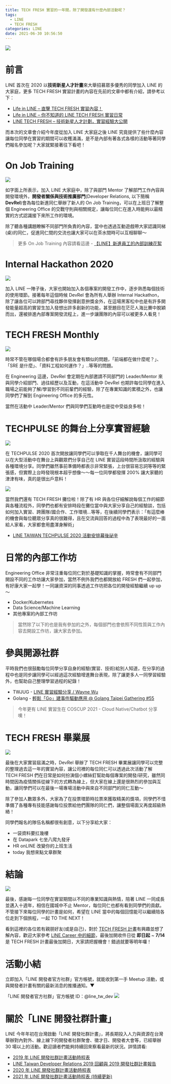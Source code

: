 ```yaml
---
title: TECH FRESH 實習的一年間，除了開發還有什麼內部活動呢？
tags:
  - LINE
  - TECH FRESH
categories: LINE
date: 2021-06-30 10:56:50
---
```



<style>
  section.compact {
    font-size: 150%  
  }
  img[alt~="center"] {
    display: block;
    margin: 0 auto;
  }
</style>

![](https://nijialin.com/images/2021/fresh-gradute/3.png)

# 前言

LINE 首次在 2020 以**技術新星人才計畫**來大舉招募眾多優秀的同學加入 LINE 的大家庭，更多 TECH FRESH 實習計畫的內容在先前的文章中都有介紹，請參考以下：

- [Life in LINE – 直擊 TECH FRESH 實習內容！](https://engineering.linecorp.com/zh-hant/blog/life-in-line-tech-fresh-sharing/)
- [Life in LINE – 你不知道的 LINE TECH FRESH 實習日常](https://engineering.linecorp.com/zh-hant/blog/line-tech-fresh-2021/)
- [LINE TECH FRESH – 技術新星人才計劃，實習經驗大公開](https://engineering.linecorp.com/zh-hant/blog/tech-fresh-2020/)

而本次的文章會介紹今年度從加入 LINE 大家庭之後 LINE 究竟提供了些什麼內容讓每位同學在實習的期間可以收穫滿滿，是不是內部有著各式各樣的活動等著同學們報名參加呢？大家就緊接著往下看吧！

<!-- more -->

# On Job Training

![](https://nijialin.com/images/2021/fresh-gradute/2.jpeg)

如字面上所表示，加入 LINE 大家庭中，除了與部門 Mentor 了解部門工作內容與開發環境外，**開發者關係與技術推廣部門**(Developer Relations, 以下簡稱 **DevRel**)會為每位新進同仁舉辦了新人的 On Job Training，可以在上班日了解整個 Engineering Office 的交戰守則與相關規定，讓每位同仁在進入時能夠以最精實的方式認識接下來所工作的環境。

除了聽各種講題瞭解不同部門所負責的內容，當中也透過互動遊戲帶大家認識同梯(桌)的同仁，促進同仁間的交流也讓大家可以在茶水間時可以互相聊聊～

> 更多 On Job Training 內容請看這邊 - [【LINE】新進員工的內部訓練花絮](https://engineering.linecorp.com/zh-hant/blog/2020-new-employee-traning/)

# Internal Hackathon 2020

![](https://nijialin.com/images/2021/fresh-gradute/5.png)

加入 LINE 一陣子後，大家也開始加入各個專案的開發工作中，逐步熟悉每個技術的使用環節。接著每年這個時候 DevRel 會為所有人舉辦 Internal Hackathon，除了讓各位可以跨部門尋找夥伴發揮創意拚獎金外，在這場黑客松中也是有許多開發能量超高的實習生加入發想出許多創新的功能，甚至題目在茫茫人海比賽中脫穎而出，還被排進內部專案開發流程上，進一步讓團隊的內容可以被更多人看見！

# TECH FRESH Monthly

![](https://nijialin.com/images/2021/fresh-gradute/4.png)

時常不管在哪個場合都會有許多朋友會有類似的問題，「前端都在做什麼呢？」、「SRE 是什麼」、「資料工程如何運作？」..等等的問題。

在 Engineering 這邊，DevRel 會定期在內部邀請不同部門的 Leader/Mentor 來與同學介紹部門、過往經歷以及互動，在這活動中 DevRel 也期許每位同學在進入職場之前能夠了解/學習到不同前輩們的經驗，除了在專業知識的累積之外，也讓同學們了解到 Engineering Office 的多元性。

當然在活動中 Leader/Mentor 們與同學們互動時也是從中受益良多啦！

# TECHPULSE 的舞台上分享實習經驗

![](https://nijialin.com/images/2021/fresh-gradute/7.png)

在 TECHPULSE 2020 首次開放讓同學們可以爭取在千人舞台的機會，讓同學可以在大型活動中在舞台上與觀眾們分享自己在 LINE 實習這段時間所汲取的經驗與各種環境分享。同學們雖然事前準備時都表示非常緊張，上台很容易忘詞等等的緊張感，但實際上台時發現根本超乎想像～～每一位同學都發揮 200% 讓大家聽的津津有味，真的是很出戶意料！

![](https://nijialin.com/images/2021/fresh-gradute/6.jpeg)

當然我們還有 TECH FRESH 攤位啦！除了有 HR 與各位仔細解說每個工作的細節與各種流程外，同學們也都有安排時段在攤位當中與大家分享自己的經驗談，包括如何加入實習、跨團隊/國合作、工作環境...等等，在後續同學們表示：「有這麼棒的機會與每位聽眾分享真的很難得，且在交流與回答的過程中為了表現最好的一面給人家看，大家都會用盡渾身解術」

- [LINE TAIWAN TECHPULSE 2020 活動安排幕後祕辛](https://engineering.linecorp.com/zh-hant/blog/line-taiwan-techpulse-2020-event/)

# 日常的內部工作坊

Engineering Office 非常注重每位同仁對於基礎知識的掌握，時常會有不同部門開設不同的工作坊讓大家參加，當然不例外我們也都開放給 FRESH 們一起參加，有好康大家一起學！一同讓資深的同事透過工作坊把各位的開發經驗繼續 up up ～

- Docker/Kubernetes
- Data Science/Machine Learning
- 其他專案的內部工作坊

> 當然除了以下的也是我有參加的之外，每個部門也會依照不同性質與工作內容去開設工作坊，讓大家去參加。

# 參與開源社群

平時我們也很鼓勵每位同學分享自身的經驗(實習、技術)給別人知道，在分享的過程中也是同步讓同學可以經過這次經驗增進舞台表現，除了讓更多人一同學習經驗外，也幫助自己整理學習過程的紀錄！

- TWJUG - [LINE 實習經驗分享 / Wayne Wu](https://engineering.linecorp.com/zh-hant/blog/2020-10-21-twjug/#line-%E5%AF%A6%E7%BF%92%E7%B6%93%E9%A9%97%E5%88%86%E4%BA%AB--wayne-wu)
- Golang - [輕鬆「Go」建事件驅動應用 @ Golang Taipei Gathering #55](https://engineering.linecorp.com/zh-hant/blog/20210226-golang-event-driven/)

> 今年更有 LINE 實習生在 COSCUP 2021 - Cloud Native/Chatbot 分享噢！

# TECH FRESH 畢業展

![](https://nijialin.com/images/2021/fresh-gradute/1.JPG)

最後在大家實習屆滿之時，DevRel 舉辦了 TECH FRESH 畢業展讓同學可以完整的整理過去這一年的實習內容，讓公司裡的每位同仁可以透過此次活動了解 TECH FRESH 們在日常是如何扮演個小螺絲釘幫助每個專案的開發/研究，雖然同時間因為疫情關係從線下的方式轉為線上，但大家在線上還是很熱烈的參加與互動，讓同學們可以在最後一場專場活動中與來自不同部門的同仁互動～

除了參加人數眾多外，大家為了在投票環節時拉票來獲取精美的獎項，同學們不惜準備了各種專有技能感謝每位投票給他們團隊的同仁們，讓整個場面又再度超級熱絡！

同學們報名的隊伍名稱都很有創意，以下分享給大家：

- 一袋資料要扛幾樓
- 在 Datapark 七坐八爬九發牙
- HR onLINE 改變你的上班生活
- today 我想來點文章群聚

# 結論

![](https://nijialin.com/images/2021/fresh-gradute/8.jpeg)


最後，感謝每一位同學在實習期間以不同的專業知識與熱情，陪著 LINE 一同成長並邁入十週年，相信在國城中不止 Mentor，每位同仁也都有看到同學們的貢獻。
不管接下來每位同學的計畫是如何，希望在 LINE 當中的每個回憶能可以繼續陪各位走到下個旅程，一起 TO THE NEXT！


看到這裡的各位若有親朋好友(或是自己)，對於 [TECH FRESH 計畫](https://careers.linecorp.com/jobs/83)有興趣並想了解內容，歡迎大家參考 [LINE Career 中的細節](https://careers.linecorp.com/jobs/83)，最後加開收件日從 **即日起** ~ **7/14** 是 TECH FRESH 計畫最後加開日，大家請把握機會！錯過就要等明年囉！
# 活動小結

立即加入「LINE 開發者官方社群」官方帳號，就能收到第一手 Meetup 活動，或與開發者計畫有關的最新消息的推播通知。▼

「LINE 開發者官方社群」官方帳號 ID：@line_tw_dev
![](https://www.evanlin.com/images/2020/line-tw-dev-qr.png)

# 關於「LINE 開發社群計畫」

LINE 今年年初在台灣啟動「LINE 開發社群計畫」，將長期投入人力與資源在台灣舉辦對內對外、線上線下的開發者社群聚會、徵才日、開發者大會等，已經舉辦 30 場以上的活動。歡迎讀者們能夠持續回來察看最新的狀況。詳情請看:

- [2019 年 LINE 開發社群計畫活動時程表](https://engineering.linecorp.com/zh-hant/blog/line-taiwan-developer-relations-2019-plan/)
- [LINE Taiwan Developer Relations 2019 回顧與 2019 開發社群計畫報告](https://engineering.linecorp.com/zh-hant/blog/line-taiwan-developer-relations-2019/)
- [2020 年 LINE 開發社群計畫活動時程表](https://engineering.linecorp.com/zh-hant/blog/2020-line-tw-devrel/)
- [2021 年 LINE 開發社群計畫活動時程表 (持續更新)](https://engineering.linecorp.com/zh-hant/blog/2021-line-tw-devrel/)
